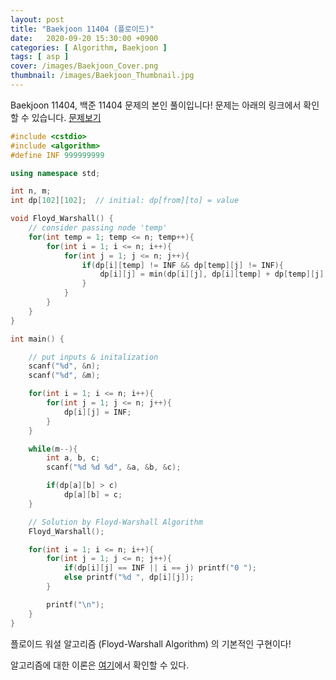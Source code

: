 ```yaml
---
layout: post
title: "Baekjoon 11404 (플로이드)"
date:   2020-09-20 15:30:00 +0900
categories: [ Algorithm, Baekjoon ]
tags: [ asp ]
cover: /images/Baekjoon_Cover.png
thumbnail: /images/Baekjoon_Thumbnail.jpg
---
```


Baekjoon 11404, 백준 11404 문제의 본인 풀이입니다!
문제는 아래의 링크에서 확인할 수 있습니다.
[문제보기][prob]
<!-- more -->
```c++
#include <cstdio>
#include <algorithm>
#define INF 999999999

using namespace std;

int n, m;
int dp[102][102];  // initial: dp[from][to] = value

void Floyd_Warshall() {
    // consider passing node 'temp'
    for(int temp = 1; temp <= n; temp++){
        for(int i = 1; i <= n; i++){
            for(int j = 1; j <= n; j++){
                if(dp[i][temp] != INF && dp[temp][j] != INF){
                    dp[i][j] = min(dp[i][j], dp[i][temp] + dp[temp][j]);
                }
            }
        }
    }
}

int main() {

    // put inputs & initalization
    scanf("%d", &n);
    scanf("%d", &m);

    for(int i = 1; i <= n; i++){
        for(int j = 1; j <= n; j++){
            dp[i][j] = INF;
        }
    }

    while(m--){
        int a, b, c;
        scanf("%d %d %d", &a, &b, &c);

        if(dp[a][b] > c)
            dp[a][b] = c;
    }

    // Solution by Floyd-Warshall Algorithm
    Floyd_Warshall();

    for(int i = 1; i <= n; i++){
        for(int j = 1; j <= n; j++){
            if(dp[i][j] == INF || i == j) printf("0 ");
            else printf("%d ", dp[i][j]);
        }

        printf("\n");
    }
}
```

플로이드 워셜 알고리즘 (Floyd-Warshall Algorithm) 의 기본적인 구현이다!

알고리즘에 대한 이론은 [여기][my]에서 확인할 수 있다.

[prob]: https://www.acmicpc.net/problem/11404
[my]: https://yxxshin.github.io/2020/09/20/2020-09-20-Floyd-Warshall/